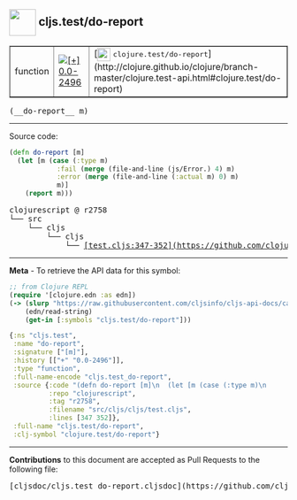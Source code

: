 ## <img width="48px" valign="middle" src="http://i.imgur.com/Hi20huC.png"> cljs.test/do-report

 <table border="1">
<tr>

<td>function</td>
<td><a href="https://github.com/cljsinfo/cljs-api-docs/tree/0.0-2496"><img valign="middle" alt="[+] 0.0-2496" src="https://img.shields.io/badge/+-0.0--2496-lightgrey.svg"></a> </td>
<td>
[<img height="24px" valign="middle" src="http://i.imgur.com/1GjPKvB.png"> <samp>clojure.test/do-report</samp>](http://clojure.github.io/clojure/branch-master/clojure.test-api.html#clojure.test/do-report)
</td>
</tr>
</table>

 <samp>
(__do-report__ m)<br>
</samp>

---





Source code:

```clj
(defn do-report [m]
  (let [m (case (:type m)
            :fail (merge (file-and-line (js/Error.) 4) m)
            :error (merge (file-and-line (:actual m) 0) m)
            m)]
    (report m)))
```

 <pre>
clojurescript @ r2758
└── src
    └── cljs
        └── cljs
            └── <ins>[test.cljs:347-352](https://github.com/clojure/clojurescript/blob/r2758/src/cljs/cljs/test.cljs#L347-L352)</ins>
</pre>


---

__Meta__ - To retrieve the API data for this symbol:

```clj
;; from Clojure REPL
(require '[clojure.edn :as edn])
(-> (slurp "https://raw.githubusercontent.com/cljsinfo/cljs-api-docs/catalog/cljs-api.edn")
    (edn/read-string)
    (get-in [:symbols "cljs.test/do-report"]))
```

```clj
{:ns "cljs.test",
 :name "do-report",
 :signature ["[m]"],
 :history [["+" "0.0-2496"]],
 :type "function",
 :full-name-encode "cljs.test_do-report",
 :source {:code "(defn do-report [m]\n  (let [m (case (:type m)\n            :fail (merge (file-and-line (js/Error.) 4) m)\n            :error (merge (file-and-line (:actual m) 0) m)\n            m)]\n    (report m)))",
          :repo "clojurescript",
          :tag "r2758",
          :filename "src/cljs/cljs/test.cljs",
          :lines [347 352]},
 :full-name "cljs.test/do-report",
 :clj-symbol "clojure.test/do-report"}

```

---

__Contributions__ to this document are accepted as Pull Requests to the following file:

 <pre>
[cljsdoc/cljs.test_do-report.cljsdoc](https://github.com/cljsinfo/cljs-api-docs/blob/master/cljsdoc/cljs.test_do-report.cljsdoc)
</pre>

